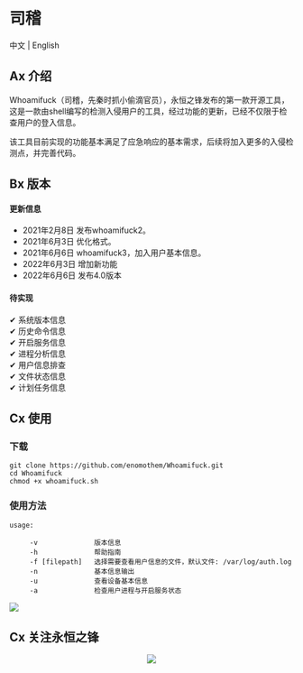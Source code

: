 # 司稽

中文 | English 

## Ax 介绍
<p>Whoamifuck（司稽，先秦时抓小偷滴官员），永恒之锋发布的第一款开源工具，这是一款由shell编写的检测入侵用户的工具，经过功能的更新，已经不仅限于检查用户的登入信息。</p>
<p>该工具目前实现的功能基本满足了应急响应的基本需求，后续将加入更多的入侵检测点，并完善代码。</p>


## Bx 版本
#### 更新信息

 * 2021年2月8日 发布whoamifuck2。
 * 2021年6月3日 优化格式。
 * 2021年6月6日 whoamifuck3，加入用户基本信息。
 * 2022年6月3日 增加新功能
 * 2022年6月6日 发布4.0版本

#### 待实现

✔ 系统版本信息 <br>
✔ 历史命令信息 <br>
✔ 开启服务信息 <br>
✔ 进程分析信息 <br>
✔ 用户信息排查 <br>
✔ 文件状态信息 <br>
✔ 计划任务信息 <br>

## Cx 使用
### 下载
```
git clone https://github.com/enomothem/Whoamifuck.git
cd Whoamifuck
chmod +x whoamifuck.sh
```
### 使用方法
```
usage:  

	 -v              版本信息
 	 -h              帮助指南
	 -f [filepath]   选择需要查看用户信息的文件，默认文件: /var/log/auth.log
	 -n              基本信息输出
	 -u              查看设备基本信息
	 -a              检查用户进程与开启服务状态

```
![](https://lit.enomothem.com/zhixinghe/20220604233640.png)

## Cx 关注永恒之锋
<p align="center">
  <img src="https://lit.enomothem.com/zhixinghe/20220528141025.jfif">
</p>
